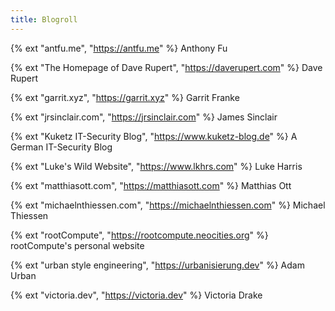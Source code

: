 ```yaml
---
title: Blogroll
---
```


{% ext "antfu.me", "https://antfu.me" %}
Anthony Fu

{% ext "The Homepage of Dave Rupert", "https://daverupert.com" %}
Dave Rupert

{% ext "garrit.xyz", "https://garrit.xyz" %}
Garrit Franke

{% ext "jrsinclair.com", "https://jrsinclair.com" %}
James Sinclair

{% ext "Kuketz IT-Security Blog", "https://www.kuketz-blog.de" %}
A German IT-Security Blog

{% ext "Luke's Wild Website", "https://www.lkhrs.com" %}
Luke Harris

{% ext "matthiasott.com", "https://matthiasott.com" %}
Matthias Ott

{% ext "michaelnthiessen.com", "https://michaelnthiessen.com" %}
Michael Thiessen

{% ext "rootCompute", "https://rootcompute.neocities.org" %}
rootCompute's personal website

{% ext "urban style engineering", "https://urbanisierung.dev" %}
Adam Urban

{% ext "victoria.dev", "https://victoria.dev" %}
Victoria Drake
